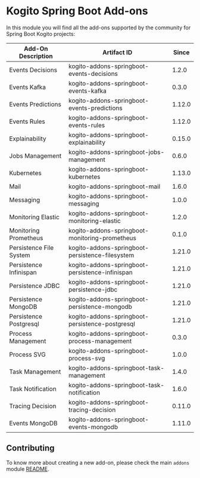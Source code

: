 # Kogito Spring Boot Add-ons

In this module you will find all the add-ons supported by the community for Spring Boot Kogito projects:

<!-- Please update this table in alphabetical order when creating a new add-on -->

| Add-On Description      | Artifact ID                                     | Since  |
|-------------------------|-------------------------------------------------|--------|
| Events Decisions        | kogito-addons-springboot-events-decisions       | 1.2.0  |
| Events Kafka            | kogito-addons-springboot-events-kafka           | 0.3.0  |
| Events Predictions      | kogito-addons-springboot-events-predictions     | 1.12.0 |
| Events Rules            | kogito-addons-springboot-events-rules           | 1.12.0 |
| Explainability          | kogito-addons-springboot-explainability         | 0.15.0 |
| Jobs Management         | kogito-addons-springboot-jobs-management        | 0.6.0  |
| Kubernetes              | kogito-addons-springboot-kubernetes             | 1.13.0 |
| Mail                    | kogito-addons-springboot-mail                   | 1.6.0  |
| Messaging               | kogito-addons-springboot-messaging              | 1.0.0  |
| Monitoring Elastic      | kogito-addons-springboot-monitoring-elastic     | 1.2.0  |
| Monitoring Prometheus   | kogito-addons-springboot-monitoring-prometheus  | 0.1.0  |
| Persistence File System | kogito-addons-springboot-persistence-filesystem | 1.21.0 |
| Persistence Infinispan  | kogito-addons-springboot-persistence-infinispan | 1.21.0 |
| Persistence JDBC        | kogito-addons-springboot-persistence-jdbc       | 1.21.0 |
| Persistence MongoDB     | kogito-addons-springboot-persistence-mongodb    | 1.21.0 |
| Persistence Postgresql  | kogito-addons-springboot-persistence-postgresql | 1.21.0 |
| Process Management      | kogito-addons-springboot-process-management     | 0.3.0  |
| Process SVG             | kogito-addons-springboot-process-svg            | 1.0.0  |
| Task Management         | kogito-addons-springboot-task-management        | 1.4.0  |
| Task Notification       | kogito-addons-springboot-task-notification      | 1.6.0  |
| Tracing Decision        | kogito-addons-springboot-tracing-decision       | 0.11.0 |
| Events MongoDB          | kogito-addons-springboot-events-mongodb         | 1.11.0 |

## Contributing

To know more about creating a new add-on, please check the main `addons` module [README](../../addons/README.md).
